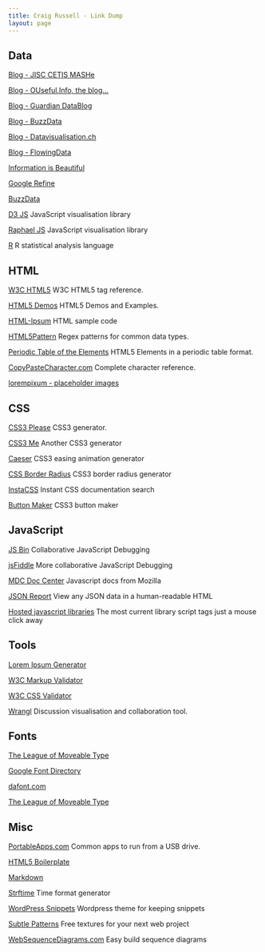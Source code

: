 ```yaml
---
title: Craig Russell - Link Dump
layout: page
---
```


## Data ##

[Blog - JISC CETIS MASHe](http://mashe.hawksey.info/)

[Blog - OUseful.Info, the blog…](http://blog.ouseful.info/)

[Blog - Guardian DataBlog](http://www.guardian.co.uk/news/datablog)

[Blog - BuzzData](http://buzzdata.com/content/blog/)

[Blog - Datavisualisation.ch](http://datavisualization.ch/)

[Blog - FlowingData](http://flowingdata.com/)

[Information is Beautiful](http://www.informationisbeautiful.net/)

[Google Refine](http://code.google.com/p/google-refine/)

[BuzzData](http://buzzdata.com/)

[D3 JS](http://d3js.org/) JavaScript visualisation library

[Raphael JS](http://raphaeljs.com/) JavaScript visualisation library

[R](http://www.r-project.org/) R statistical analysis language

## HTML ##

[W3C HTML5](http://www.w3schools.com/html5/html5_reference.asp) W3C HTML5 tag reference.

[HTML5 Demos](http://html5demos.com/) HTML5 Demos and Examples.

[HTML-Ipsum](http://html-ipsum.com/) HTML sample code

[HTML5Pattern](http://html5pattern.com/) Regex patterns for common data types.

[Periodic Table of the Elements](http://joshduck.com/periodic-table.html) HTML5 Elements in a periodic table format.

[CopyPasteCharacter.com](http://www.copypastecharacter.com/) Complete character reference.

[lorempixum - placeholder images](http://lorempixum.com/)


## CSS ##

[CSS3 Please](http://css3please.com/) CSS3 generator.

[CSS3 Me](http://www.thisiserichoffman.com/css3-generator/) Another CSS3 generator

[Caeser](http://matthewlein.com/ceaser/) CSS3 easing animation generator

[CSS Border Radius](http://border-radius.com/) CSS3 border radius generator

[InstaCSS](http://instacss.com/) Instant CSS documentation search

[Button Maker](http://css-tricks.com/examples/ButtonMaker/) CSS3 button maker


## JavaScript ##

[JS Bin](http://jsbin.com/) Collaborative JavaScript Debugging

[jsFiddle](http://jsfiddle.net/) More collaborative JavaScript Debugging

[MDC Doc Center](https://developer.mozilla.org/en/JavaScript) Javascript docs from Mozilla
 
[JSON Report](http://ajaxstack.com/jsonreport/) View any JSON data in a human-readable HTML

[Hosted javascript libraries](http://scriptsrc.net/) The most current library script tags just a mouse click away


## Tools ##

[Lorem Ipsum Generator](http://www.procato.com/lipsum/)

[W3C Markup Validator](http://validator.w3.org/)

[W3C CSS Validator](http://jigsaw.w3.org/css-validator/)

[Wrangl](http://wrangl.com/) Discussion visualisation and collaboration tool.

## Fonts ##

[The League of Moveable Type](http://theleagueofmoveabletype.com/)

[Google Font Directory](http://www.google.com/webfonts)

[dafont.com](https://www.dafont.com/)

[The League of Moveable Type](http://www.theleagueofmoveabletype.com/)


## Misc ##

[PortableApps.com](http://portableapps.com/) Common apps to run from a USB drive.

[HTML5 Boilerplate](https://github.com/paulirish/html5-boilerplate)

[Markdown](http://daringfireball.net/projects/markdown/dingus)

[Strftime](http://strftime.net/) Time format generator

[WordPress Snippets](http://wp-snippets.com/) Wordpress theme for keeping snippets

[Subtle Patterns](http://subtlepatterns.com/) Free textures for your next web project

[WebSequenceDiagrams.com](http://www.websequencediagrams.com/) Easy build sequence diagrams
